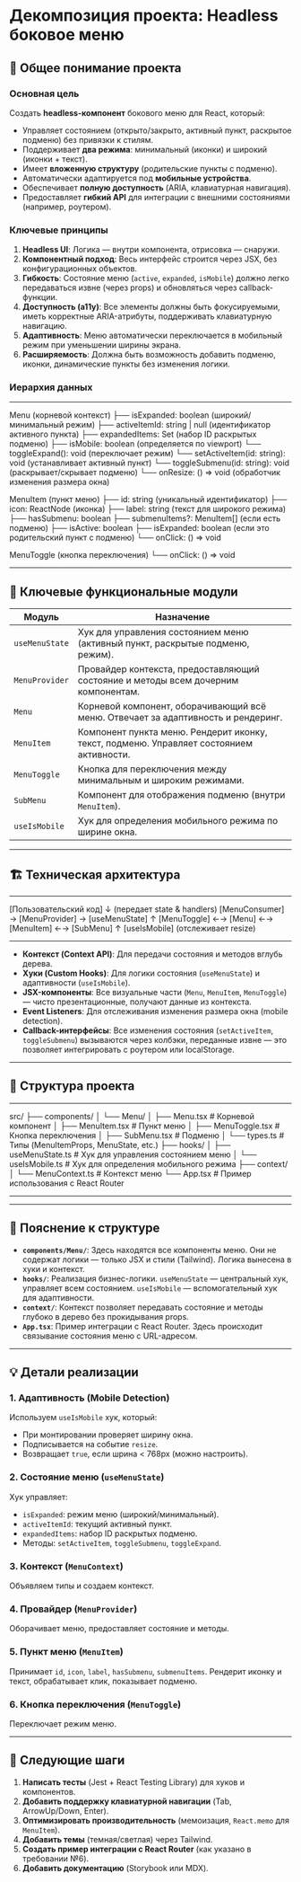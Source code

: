 # Декомпозиция проекта: Headless боковое меню

## 🧩 Общее понимание проекта

### Основная цель

Создать **headless-компонент** бокового меню для React, который:

- Управляет состоянием (открыто/закрыто, активный пункт, раскрытое подменю) без привязки к стилям.
- Поддерживает **два режима**: минимальный (иконки) и широкий (иконки + текст).
- Имеет **вложенную структуру** (родительские пункты с подменю).
- Автоматически адаптируется под **мобильные устройства**.
- Обеспечивает **полную доступность** (ARIA, клавиатурная навигация).
- Предоставляет **гибкий API** для интеграции с внешними состояниями (например, роутером).

### Ключевые принципы

1. **Headless UI**: Логика — внутри компонента, отрисовка — снаружи.
2. **Компонентный подход**: Весь интерфейс строится через JSX, без конфигурационных объектов.
3. **Гибкость**: Состояние меню (`active`, `expanded`, `isMobile`) должно легко передаваться извне (через props) и обновляться через callback-функции.
4. **Доступность (a11y)**: Все элементы должны быть фокусируемыми, иметь корректные ARIA-атрибуты, поддерживать клавиатурную навигацию.
5. **Адаптивность**: Меню автоматически переключается в мобильный режим при уменьшении ширины экрана.
6. **Расширяемость**: Должна быть возможность добавить подменю, иконки, динамические пункты без изменения логики.

### Иерархия данных

---

Menu (корневой контекст)
├── isExpanded: boolean (широкий/минимальный режим)
├── activeItemId: string | null (идентификатор активного пункта)
├── expandedItems: Set<string> (набор ID раскрытых подменю)
├── isMobile: boolean (определяется по viewport)
└── toggleExpand(): void (переключает режим)
└── setActiveItem(id: string): void (устанавливает активный пункт)
└── toggleSubmenu(id: string): void (раскрывает/скрывает подменю)
└── onResize: () => void (обработчик изменения размера окна)

MenuItem (пункт меню)
├── id: string (уникальный идентификатор)
├── icon: ReactNode (иконка)
├── label: string (текст для широкого режима)
├── hasSubmenu: boolean
├── submenuItems?: MenuItem[] (если есть подменю)
├── isActive: boolean
├── isExpanded: boolean (если это родительский пункт с подменю)
└── onClick: () => void

MenuToggle (кнопка переключения)
└── onClick: () => void

---

## 🔧 Ключевые функциональные модули

| Модуль         | Назначение                                                                               |
| -------------- | ---------------------------------------------------------------------------------------- |
| `useMenuState` | Хук для управления состоянием меню (активный пункт, раскрытые подменю, режим).           |
| `MenuProvider` | Провайдер контекста, предоставляющий состояние и методы всем дочерним компонентам.       |
| `Menu`         | Корневой компонент, оборачивающий всё меню. Отвечает за адаптивность и рендеринг.        |
| `MenuItem`     | Компонент пункта меню. Рендерит иконку, текст, подменю. Управляет состоянием активности. |
| `MenuToggle`   | Кнопка для переключения между минимальным и широким режимами.                            |
| `SubMenu`      | Компонент для отображения подменю (внутри `MenuItem`).                                   |
| `useIsMobile`  | Хук для определения мобильного режима по ширине окна.                                    |

---

## 🏗️ Техническая архитектура

---

[Пользовательский код]
↓ (передает state & handlers)
[MenuConsumer] → [MenuProvider] → [useMenuState]
↑
[MenuToggle] ←→ [Menu] ←→ [MenuItem] ←→ [SubMenu]
↑
[useIsMobile] (отслеживает resize)

---

- **Контекст (Context API)**: Для передачи состояния и методов вглубь дерева.
- **Хуки (Custom Hooks)**: Для логики состояния (`useMenuState`) и адаптивности (`useIsMobile`).
- **JSX-компоненты**: Все визуальные части (`Menu`, `MenuItem`, `MenuToggle`) — чисто презентационные, получают данные из контекста.
- **Event Listeners**: Для отслеживания изменения размера окна (mobile detection).
- **Callback-интерфейсы**: Все изменения состояния (`setActiveItem`, `toggleSubmenu`) вызываются через колбэки, переданные извне — это позволяет интегрировать с роутером или localStorage.

---

## 📁 Структура проекта

---

src/
├── components/
│ └── Menu/
│ ├── Menu.tsx # Корневой компонент
│ ├── MenuItem.tsx # Пункт меню
│ ├── MenuToggle.tsx # Кнопка переключения
│ ├── SubMenu.tsx # Подменю
│ └── types.ts # Типы (MenuItemProps, MenuState, etc.)
├── hooks/
│ ├── useMenuState.ts # Хук для управления состоянием меню
│ └── useIsMobile.ts # Хук для определения мобильного режима
├── context/
│ └── MenuContext.ts # Контекст меню
└── App.tsx # Пример использования с React Router

---

---

## 📖 Пояснение к структуре

- **`components/Menu/`**: Здесь находятся все компоненты меню. Они не содержат логики — только JSX и стили (Tailwind). Логика вынесена в хуки и контекст.
- **`hooks/`**: Реализация бизнес-логики. `useMenuState` — центральный хук, управляет всем состоянием. `useIsMobile` — вспомогательный хук для адаптивности.
- **`context/`**: Контекст позволяет передавать состояние и методы глубоко в дерево без прокидывания props.
- **`App.tsx`**: Пример интеграции с React Router. Здесь происходит связывание состояния меню с URL-адресом.

---

## 💡 Детали реализации

### 1. Адаптивность (Mobile Detection)

Используем `useIsMobile` хук, который:

- При монтировании проверяет ширину окна.
- Подписывается на событие `resize`.
- Возвращает `true`, если шрина < 768px (можно настроить).

### 2. Состояние меню (`useMenuState`)

Хук управляет:

- `isExpanded`: режим меню (широкий/минимальный).
- `activeItemId`: текущий активный пункт.
- `expandedItems`: набор ID раскрытых подменю.
- Методы: `setActiveItem`, `toggleSubmenu`, `toggleExpand`.

### 3. Контекст (`MenuContext`)

Объявляем типы и создаем контекст.

### 4. Провайдер (`MenuProvider`)

Оборачивает меню, предоставляет состояние и методы.

### 5. Пункт меню (`MenuItem`)

Принимает `id`, `icon`, `label`, `hasSubmenu`, `submenuItems`. Рендерит иконку и текст, обрабатывает клик, показывает подменю.

### 6. Кнопка переключения (`MenuToggle`)

Переключает режим меню.

---

## 🚀 Следующие шаги

1. **Написать тесты** (Jest + React Testing Library) для хуков и компонентов.
2. **Добавить поддержку клавиатурной навигации** (Tab, ArrowUp/Down, Enter).
3. **Оптимизировать производительность** (мемоизация, `React.memo` для `MenuItem`).
4. **Добавить темы** (темная/светлая) через Tailwind.
5. **Создать пример интеграции с React Router** (как указано в требовании №6).
6. **Добавить документацию** (Storybook или MDX).
